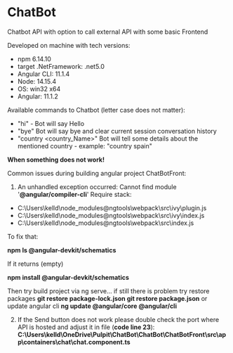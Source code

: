 # ChatBot
Chatbot API with option to call external API with some basic Frontend

Developed on machine with tech versions:

- npm 6.14.10 
- target .NetFramework: .net5.0
- Angular CLI: 11.1.4
- Node: 14.15.4
- OS: win32 x64
- Angular: 11.1.2


Available commands to Chatbot (letter case does not matter):
 - "hi" - Bot will say Hello
 - "bye" Bot will say bye and clear current session conversation history
 - "country <country_Name>" Bot will tell some details about the mentioned country - example: "country spain"

**When something does not work!**

Common issues during building angular project ChatBotFront:

1. An unhandled exception occurred: Cannot find module '**@angular/compiler-cli**'
Require stack:
- C:\Users\kelld\node_modules\@ngtools\webpack\src\ivy\plugin.js
- C:\Users\kelld\node_modules\@ngtools\webpack\src\ivy\index.js
- C:\Users\kelld\node_modules\@ngtools\webpack\src\index.js

To fix that:

**npm ls @angular-devkit/schematics**

If it returns (empty)

**npm install @angular-devkit/schematics**

Then try build project via ng serve... if still there is problem try restore packages
**git restore package-lock.json
git restore package.json**
or update angular cli
**ng update @angular/core @angular/cli**

2. If the Send button does not work please double check the port where API is hosted and adjust it in file (**code line 23**): **C:\Users\kelld\OneDrive\Pulpit\ChatBot\ChatBot\ChatBotFront\src\app\containers\chat\chat.component.ts**
